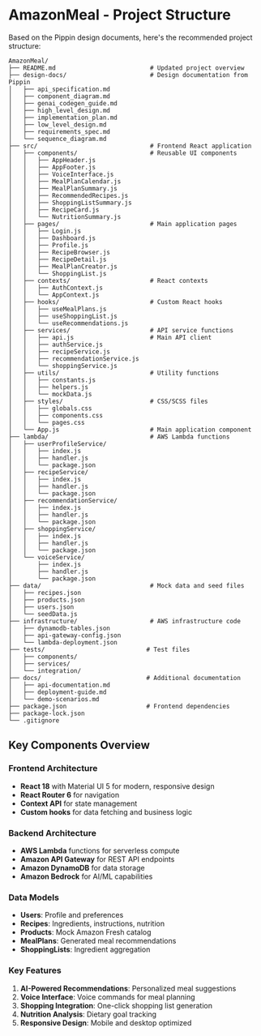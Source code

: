 # AmazonMeal - Project Structure

Based on the Pippin design documents, here's the recommended project structure:

```
AmazonMeal/
├── README.md                          # Updated project overview
├── design-docs/                       # Design documentation from Pippin
│   ├── api_specification.md
│   ├── component_diagram.md
│   ├── genai_codegen_guide.md
│   ├── high_level_design.md
│   ├── implementation_plan.md
│   ├── low_level_design.md
│   ├── requirements_spec.md
│   └── sequence_diagram.md
├── src/                               # Frontend React application
│   ├── components/                    # Reusable UI components
│   │   ├── AppHeader.js
│   │   ├── AppFooter.js
│   │   ├── VoiceInterface.js
│   │   ├── MealPlanCalendar.js
│   │   ├── MealPlanSummary.js
│   │   ├── RecommendedRecipes.js
│   │   ├── ShoppingListSummary.js
│   │   ├── RecipeCard.js
│   │   └── NutritionSummary.js
│   ├── pages/                         # Main application pages
│   │   ├── Login.js
│   │   ├── Dashboard.js
│   │   ├── Profile.js
│   │   ├── RecipeBrowser.js
│   │   ├── RecipeDetail.js
│   │   ├── MealPlanCreator.js
│   │   └── ShoppingList.js
│   ├── contexts/                      # React contexts
│   │   ├── AuthContext.js
│   │   └── AppContext.js
│   ├── hooks/                         # Custom React hooks
│   │   ├── useMealPlans.js
│   │   ├── useShoppingList.js
│   │   └── useRecommendations.js
│   ├── services/                      # API service functions
│   │   ├── api.js                     # Main API client
│   │   ├── authService.js
│   │   ├── recipeService.js
│   │   ├── recommendationService.js
│   │   └── shoppingService.js
│   ├── utils/                         # Utility functions
│   │   ├── constants.js
│   │   ├── helpers.js
│   │   └── mockData.js
│   ├── styles/                        # CSS/SCSS files
│   │   ├── globals.css
│   │   ├── components.css
│   │   └── pages.css
│   └── App.js                         # Main application component
├── lambda/                            # AWS Lambda functions
│   ├── userProfileService/
│   │   ├── index.js
│   │   ├── handler.js
│   │   └── package.json
│   ├── recipeService/
│   │   ├── index.js
│   │   ├── handler.js
│   │   └── package.json
│   ├── recommendationService/
│   │   ├── index.js
│   │   ├── handler.js
│   │   └── package.json
│   ├── shoppingService/
│   │   ├── index.js
│   │   ├── handler.js
│   │   └── package.json
│   └── voiceService/
│       ├── index.js
│       ├── handler.js
│       └── package.json
├── data/                              # Mock data and seed files
│   ├── recipes.json
│   ├── products.json
│   ├── users.json
│   └── seedData.js
├── infrastructure/                    # AWS infrastructure code
│   ├── dynamodb-tables.json
│   ├── api-gateway-config.json
│   └── lambda-deployment.json
├── tests/                            # Test files
│   ├── components/
│   ├── services/
│   └── integration/
├── docs/                             # Additional documentation
│   ├── api-documentation.md
│   ├── deployment-guide.md
│   └── demo-scenarios.md
├── package.json                      # Frontend dependencies
├── package-lock.json
└── .gitignore
```

## Key Components Overview

### Frontend Architecture
- **React 18** with Material UI 5 for modern, responsive design
- **React Router 6** for navigation
- **Context API** for state management
- **Custom hooks** for data fetching and business logic

### Backend Architecture
- **AWS Lambda** functions for serverless compute
- **Amazon API Gateway** for REST API endpoints
- **Amazon DynamoDB** for data storage
- **Amazon Bedrock** for AI/ML capabilities

### Data Models
- **Users**: Profile and preferences
- **Recipes**: Ingredients, instructions, nutrition
- **Products**: Mock Amazon Fresh catalog
- **MealPlans**: Generated meal recommendations
- **ShoppingLists**: Ingredient aggregation

### Key Features
1. **AI-Powered Recommendations**: Personalized meal suggestions
2. **Voice Interface**: Voice commands for meal planning
3. **Shopping Integration**: One-click shopping list generation
4. **Nutrition Analysis**: Dietary goal tracking
5. **Responsive Design**: Mobile and desktop optimized
